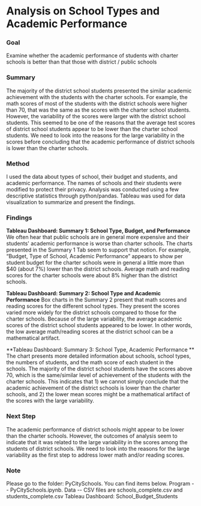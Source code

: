 # Analysis on School Types and Academic Performance

### Goal
Examine whether the academic performance of students with charter schools is better than that those with district / public schools

### Summary

The majority of the district school students presented the similar academic achievement with the students with the charter schools. For example, the math scores of most of the students with the district schools were higher than 70, that was the same as the scores with the charter school students. However, the variability of the scores were larger with the district school students. This seemed to be one of the reasons that the average test scores of district school students appear to be lower than the charter school students.  We need to look into the reasons for the large variability in the scores before concluding that the academic performance of district schools is lower than the charter schools.

### Method
I used the data about types of school, their budget and students, and academic performance. The names of schools and their students were modified to protect their privacy. Analysis was conducted using a few descriptive statistics through python/pandas. Tableau was used for data visualization to summarize and present the findings.

### Findings

**Tableau Dashboard: Summary 1: School Type, Budget, and Performance**
We often hear that public schools are in general more expensive and their students' academic performance is worse than charter schools. The charts presented in the Summary 1 Tab seem to support that notion. For example, “Budget, Type of School, Academic Performance” appears to show per student budget for the charter schools were in general a little more than $40 (about 7%) lower than the district schools. Average math and reading scores for the charter schools were about 8% higher than the district schools. 

**Tableau Dashboard: Summary 2: School Type and Academic Performance**
Box charts in the Summary 2 present that math scores and reading scores for the different school types. They present the scores varied more widely for the district schools compared to those for the charter schools. Because of the large variability, the average academic scores of the district school students appeared to be lower. In other words, the low average math/reading scores at the district school can be a mathematical artifact.

**Tableau Dashboard: Summary 3: School Type, Academic Performance **
The chart presents more detailed information about schools, school types, the numbers of students, and the math score of each student in the schools. The majority of the district school students have the scores above 70, which is the same/similar level of achievement of the students with the charter schools. This indicates that 1) we cannot simply conclude that the academic achievement of the district schools is lower than the charter schools, and 2) the lower mean scores might be a mathematical artifact of the scores with the large variability. 

### Next Step
The academic performance of district schools might appear to be lower than the charter schools. However, the outcomes of analysis seem to indicate that it was related to the large variability in the scores among the students of district schools. We need to look into the reasons for the large variability as the first step to address lower math and/or reading scores.

### Note
Please go to  the folder: PyCitySchools.  You can find items below.
Program --  PyCitySchools.ipynb. 
Data -- CSV files are schools_complete.csv and students_complete.csv
Tableau Dashboard:  School_Budget_Students

